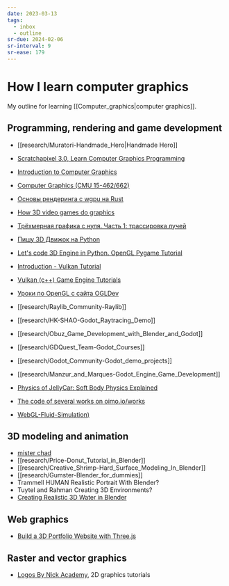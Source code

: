 ```yaml
---
date: 2023-03-13
tags:
  - inbox
  - outline
sr-due: 2024-02-06
sr-interval: 9
sr-ease: 179
---
```


# How I learn computer graphics

My outline for learning [[Computer_graphics|computer graphics]].

## Programming, rendering and game development

- [[research/Muratori-Handmade_Hero|Handmade Hero]]
- [Scratchapixel 3.0, Learn Computer Graphics Programming](https://www.scratchapixel.com/)
- [Introduction to Computer Graphics](https://www.youtube.com/playlist?list=PLplnkTzzqsZTfYh4UbhLGpI5kGd5oW_Hh)
- [Computer Graphics (CMU 15-462/662)](https://www.youtube.com/playlist?list=PL9_jI1bdZmz2emSh0UQ5iOdT2xRHFHL7E)
- [Основы рендеринга с wgpu на Rust](https://habr.com/en/companies/otus/articles/658859/)

- [How 3D video games do graphics](https://www.youtube.com/watch?v=bGe-d09Nc_M)
- [Трёхмерная графика с нуля. Часть 1: трассировка лучей](https://habr.com/en/articles/342510/)
- [Пишу 3D Движок на Python](https://www.youtube.com/watch?v=Scn96t7mwC4)
- [Let's code 3D Engine in Python. OpenGL Pygame Tutorial](https://youtu.be/eJDIsFJN4OQ)

- [Introduction - Vulkan Tutorial](https://vulkan-tutorial.com/)
- [Vulkan (c++) Game Engine Tutorials](https://www.youtube.com/playlist?list=PL8327DO66nu9qYVKLDmdLW_84-yE4auCR)
- [Уроки по OpenGL с сайта OGLDev](https://triplepointfive.github.io/ogltutor/)

- [[research/Raylib_Community-Raylib]]
- [[research/HK-SHAO-Godot_Raytracing_Demo]]
- [[research/Obuz_Game_Development_with_Blender_and_Godot]]
- [[research/GDQuest_Team-Godot_Courses]]
- [[research/Godot_Community-Godot_demo_projects]]
- [[research/Manzur_and_Marques-Godot_Engine_Game_Development]]

- [Physics of JellyCar: Soft Body Physics Explained](https://www.youtube.com/watch?v=3OmkehAJoyo)
- [The code of several works on oimo.io/works](https://github.com/saharan/works)
- [WebGL-Fluid-Simulation)](https://github.com/PavelDoGreat/WebGL-Fluid-Simulation)

## 3D modeling and animation

- [mister chad](https://mister-chad.com/welcome)
- [[research/Price-Donut_Tutorial_in_Blender]]
- [[research/Creative_Shrimp-Hard_Surface_Modeling_In_Blender]]
- [[research/Gumster-Blender_for_dummies]]
- Trammell HUMAN Realistic Portrait With Blender?
- Tuytel and Rahman Creating 3D Environments?
- [Creating Realistic 3D Water in Blender](https://www.youtube.com/watch?v=vr7mkSiKRLM)


## Web graphics

- [Build a 3D Portfolio Website with Three.js](https://youtu.be/Q7AOvWpIVHU)

## Raster and vector graphics

- [Logos By Nick Academy](https://logosbynick.teachable.com/courses), 2D graphics tutorials

